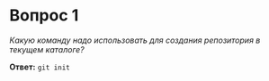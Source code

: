 # Вопрос 1

*Какую команду надо использовать для создания репозитория в текущем каталоге?*


**Ответ:** `git init`
